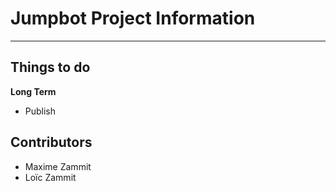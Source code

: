 ﻿# Jumpbot Project Information
---
## Things to do

**Long Term**
+ Publish

## Contributors

+ Maxime Zammit
+ Loïc Zammit
